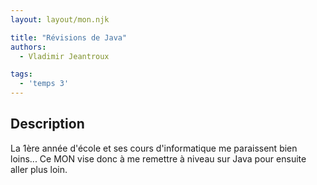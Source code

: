 ```yaml
---
layout: layout/mon.njk

title: "Révisions de Java"
authors:
  - Vladimir Jeantroux

tags:
  - 'temps 3'
---
```


## Description 

La 1ère année d'école et ses cours d'informatique me paraissent bien loins... Ce MON vise donc à me remettre à niveau sur Java pour ensuite aller plus loin.